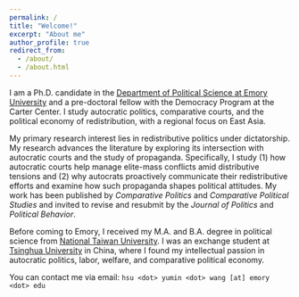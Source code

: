 ```yaml
---
permalink: /
title: "Welcome!"
excerpt: "About me"
author_profile: true
redirect_from: 
  - /about/
  - /about.html
---
```


I am a Ph.D. candidate in the [Department of Political Science at Emory University](http://polisci.emory.edu/home/) and a pre-doctoral fellow with the Democracy Program at the Carter Center. I study autocratic politics, comparative courts, and the political economy of redistribution, with a regional focus on East Asia. 

My primary research interest lies in redistributive politics under dictatorship. My research advances the literature by exploring its intersection with autocratic courts and the study of propaganda. Specifically, I study (1) how autocratic courts help manage elite-mass conflicts amid distributive tensions and (2) why autocrats proactively communicate their redistributive efforts and examine how such propaganda shapes political attitudes. My work has been published by _Comparative Politics_ and _Comparative Political Studies_ and invited to revise and resubmit by the _Journal of Politics_ and _Political Behavior_. 

Before coming to Emory, I received my M.A. and B.A. degree in political science from [National Taiwan University](https://www.ntu.edu.tw/english/). I was an exchange student at [Tsinghua University](https://www.tsinghua.edu.cn/en/) in China, where I found my intellectual passion in autocratic politics, labor, welfare, and comparative political economy.

You can contact me via email: `hsu <dot> yumin <dot> wang [at] emory <dot> edu`
